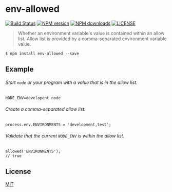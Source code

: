 # env-allowed

[![Build Status](http://img.shields.io/travis/wilmoore/node-env-allowed.svg)](https://travis-ci.org/wilmoore/node-env-allowed) [![NPM version](http://img.shields.io/npm/v/env-allowed.svg)](https://www.npmjs.org/package/env-allowed) [![NPM downloads](http://img.shields.io/npm/dm/env-allowed.svg)](https://www.npmjs.org/package/env-allowed) [![LICENSE](http://img.shields.io/npm/l/env-allowed.svg)](license)

> Whether an environment variable's value is contained within an allow list. Allow list is provided by a comma-separated environment variable value.

    $ npm install env-allowed --save

## Example

###### Start `node` or your program with a value that is in the allow list.

    NODE_ENV=developent node

###### Create a comma-separated allow list.

    process.env.ENVIRONMENTS = 'development,test';

###### Validate that the current `NODE_ENV` is within the allow list.

    allowed('ENVIRONMENTS');
    // true

## License

  [MIT](license)
